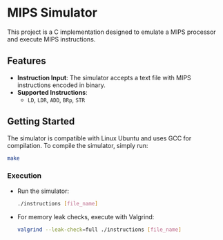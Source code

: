 # MIPS Simulator

This project is a C implementation designed to emulate a MIPS processor and execute MIPS instructions.

## Features

- **Instruction Input**: The simulator accepts a text file with MIPS instructions encoded in binary.
- **Supported Instructions**: 
  - `LD`, `LDR`, `ADD`, `BRp`, `STR`

## Getting Started

The simulator is compatible with Linux Ubuntu and uses GCC for compilation.
To compile the simulator, simply run:
```bash
make
```

### Execution

- Run the simulator:
  ```bash
  ./instructions [file_name]
  ```
- For memory leak checks, execute with Valgrind:
  ```bash
  valgrind --leak-check=full ./instructions [file_name]
  ```

